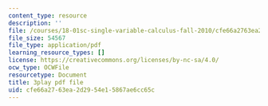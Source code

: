 ```yaml
---
content_type: resource
description: ''
file: /courses/18-01sc-single-variable-calculus-fall-2010/cfe66a2763ea2d2954e15867ae6cc65c_JXPe2J069c.pdf
file_size: 54567
file_type: application/pdf
learning_resource_types: []
license: https://creativecommons.org/licenses/by-nc-sa/4.0/
ocw_type: OCWFile
resourcetype: Document
title: 3play pdf file
uid: cfe66a27-63ea-2d29-54e1-5867ae6cc65c
---
```

